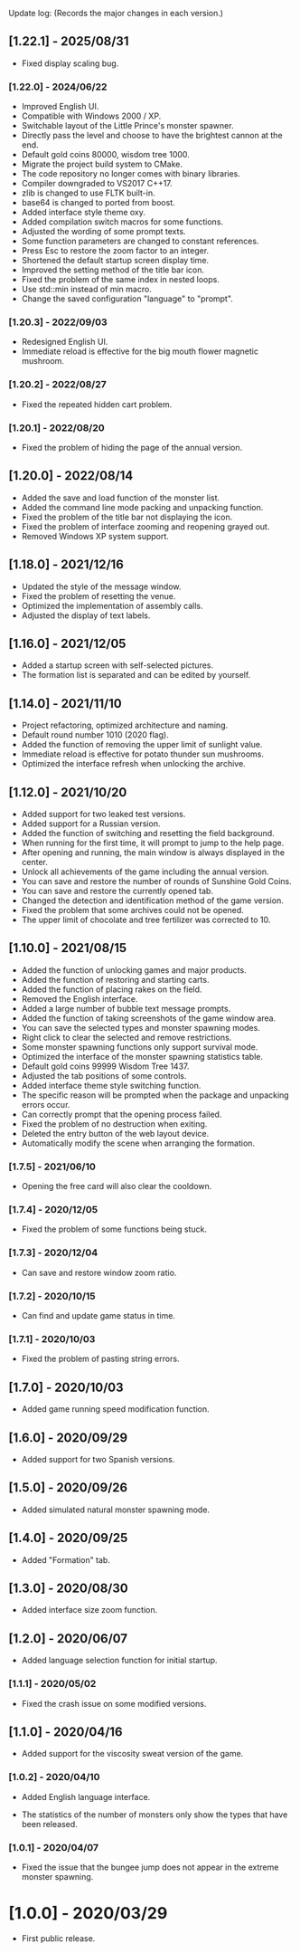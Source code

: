 Update log: (Records the major changes in each version.)

## [1.22.1] - 2025/08/31
- Fixed display scaling bug.

### [1.22.0] - 2024/06/22

- Improved English UI.
- Compatible with Windows 2000 / XP.
- Switchable layout of the Little Prince's monster spawner.
- Directly pass the level and choose to have the brightest cannon at the end.
- Default gold coins 80000, wisdom tree 1000.
- Migrate the project build system to CMake.
- The code repository no longer comes with binary libraries.
- Compiler downgraded to VS2017 C++17.
- zlib is changed to use FLTK built-in.
- base64 is changed to ported from boost.
- Added interface style theme oxy.
- Added compilation switch macros for some functions.
- Adjusted the wording of some prompt texts.
- Some function parameters are changed to constant references.
- Press Esc to restore the zoom factor to an integer.
- Shortened the default startup screen display time.
- Improved the setting method of the title bar icon.
- Fixed the problem of the same index in nested loops.
- Use std::min instead of min macro.
- Change the saved configuration "language" to "prompt".

### [1.20.3] - 2022/09/03

- Redesigned English UI.
- Immediate reload is effective for the big mouth flower magnetic mushroom.

### [1.20.2] - 2022/08/27

- Fixed the repeated hidden cart problem.

### [1.20.1] - 2022/08/20

- Fixed the problem of hiding the page of the annual version.

## [1.20.0] - 2022/08/14

- Added the save and load function of the monster list.
- Added the command line mode packing and unpacking function.
- Fixed the problem of the title bar not displaying the icon.
- Fixed the problem of interface zooming and reopening grayed out.
- Removed Windows XP system support.

## [1.18.0] - 2021/12/16

- Updated the style of the message window.
- Fixed the problem of resetting the venue.
- Optimized the implementation of assembly calls.
- Adjusted the display of text labels.

## [1.16.0] - 2021/12/05

- Added a startup screen with self-selected pictures.
- The formation list is separated and can be edited by yourself.

## [1.14.0] - 2021/11/10

- Project refactoring, optimized architecture and naming.
- Default round number 1010 (2020 flag).
- Added the function of removing the upper limit of sunlight value.
- Immediate reload is effective for potato thunder sun mushrooms.
- Optimized the interface refresh when unlocking the archive.

## [1.12.0] - 2021/10/20

- Added support for two leaked test versions.
- Added support for a Russian version.
- Added the function of switching and resetting the field background.
- When running for the first time, it will prompt to jump to the help page.
- After opening and running, the main window is always displayed in the center.
- Unlock all achievements of the game including the annual version.
- You can save and restore the number of rounds of Sunshine Gold Coins.
- You can save and restore the currently opened tab.
- Changed the detection and identification method of the game version.
- Fixed the problem that some archives could not be opened.
- The upper limit of chocolate and tree fertilizer was corrected to 10.

## [1.10.0] - 2021/08/15

- Added the function of unlocking games and major products.
- Added the function of restoring and starting carts.
- Added the function of placing rakes on the field.
- Removed the English interface.
- Added a large number of bubble text message prompts.
- Added the function of taking screenshots of the game window area.
- You can save the selected types and monster spawning modes.
- Right click to clear the selected and remove restrictions.
- Some monster spawning functions only support survival mode.
- Optimized the interface of the monster spawning statistics table.
- Default gold coins 99999 Wisdom Tree 1437.
- Adjusted the tab positions of some controls.
- Added interface theme style switching function.
- The specific reason will be prompted when the package and unpacking errors occur.
- Can correctly prompt that the opening process failed.
- Fixed the problem of no destruction when exiting.
- Deleted the entry button of the web layout device.
- Automatically modify the scene when arranging the formation.

### [1.7.5] - 2021/06/10

- Opening the free card will also clear the cooldown.

### [1.7.4] - 2020/12/05

- Fixed the problem of some functions being stuck.

### [1.7.3] - 2020/12/04

- Can save and restore window zoom ratio.

### [1.7.2] - 2020/10/15

- Can find and update game status in time.

### [1.7.1] - 2020/10/03

- Fixed the problem of pasting string errors.

## [1.7.0] - 2020/10/03

- Added game running speed modification function.

## [1.6.0] - 2020/09/29

- Added support for two Spanish versions.

## [1.5.0] - 2020/09/26

- Added simulated natural monster spawning mode.

## [1.4.0] - 2020/09/25

- Added "Formation" tab.

## [1.3.0] - 2020/08/30

- Added interface size zoom function.

## [1.2.0] - 2020/06/07

- Added language selection function for initial startup.

### [1.1.1] - 2020/05/02

- Fixed the crash issue on some modified versions.

## [1.1.0] - 2020/04/16

- Added support for the viscosity sweat version of the game.

### [1.0.2] - 2020/04/10

- Added English language interface.

- The statistics of the number of monsters only show the types that have been released.

### [1.0.1] - 2020/04/07

- Fixed the issue that the bungee jump does not appear in the extreme monster spawning.

# [1.0.0] - 2020/03/29

- First public release.
